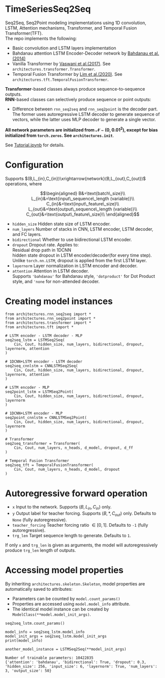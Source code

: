 # TimeSeriesSeq2Seq
Seq2Seq, Seq2Point modeling implementations using 1D convolution, LSTM, Attention mechanisms, Transformer, and Temporal Fusion Transformer(TFT).  
The repo implements the following:  
- Basic convolution and LSTM layers implementation
- Bahdanau attention LSTM Encoder-Decoder network by [Bahdanau et al.(2014)](https://arxiv.org/abs/1409.0473)
- Vanilla Transformer by [Vaswani et al.(2017)](https://arxiv.org/abs/1706.03762). See ```architectures.transformer.Transformer```.
- Temporal Fusion Transformer by [Lim et al.(2020)](https://arxiv.org/abs/1912.09363). See ```architectures.tft.TemporalFusionTransformer```.

**Transformer**-based classes always produce sequence-to-sequence outputs.  
**RNN**-based classes can selectively produce sequence or point outputs:  
- Difference between ```rnn_seq2seq``` and ```rnn_seq2point``` is the decoder part. The former uses autoregressive LSTM decoder to generate sequence of vectors, while the latter uses MLP decoder to generate a single vector.
 


**All network parameters are initialized from $\mathcal{N}\sim(0,0.01^2)$, except for bias initialized from ```torch.zeros```. See ```architectures.init```**.

See [Tutorial.ipynb](https://github.com/hyeonbeenlee/NeuralSeq2Seq/blob/main/Tutorial.ipynb) for details.  

# Configuration
Supports $(B,L_{in},C_{in})\xrightarrow{network}(B,L_{out},C_{out})$ operations, where  
```math
\begin{aligned}
B&=\text{batch\_size}\\
L_{in}&=\text{input\_sequence\_length (variable)}\\
C_{in}&=\text{input\_feature\_size}\\
L_{out}&=\text{output\_sequence\_length (variable)}\\
C_{out}&=\text{output\_feature\_size}\\
\end{aligned}
```
- ```hidden_size``` Hidden state size of LSTM encoder.  
- ```num_layers``` Number of stacks in CNN, LSTM encoder, LSTM decoder, and FC layers.  
- ```bidirectional``` Whether to use bidirectional LSTM encoder.  
- ```dropout``` Dropout rate. Applies to:  
Residual drop path in 1DCNN  
hidden state dropout in LSTM encoder/decoder(for every time step).    
Unlike ```torch.nn.LSTM```, dropout is applied from the first LSTM layer.  
- ```layernorm``` Layer normalization in LSTM encoder and decoder.  
- ```attention``` Attention in LSTM decoder.  
Supports ```'bahdanau'``` for Bahdanau style, ```'dotproduct'``` for Dot Product style, and ```'none``` for non-attended decoder.


# Creating model instances

```
from architectures.rnn_seq2seq import *
from architectures.rnn_seq2point import *
from architectures.transformer import *
from architectures.tft import *

# LSTM encoder - LSTM decoder - MLP
seq2seq_lstm = LSTMSeq2Seq(
    Cin, Cout, hidden_size, num_layers, bidirectional, dropout, layernorm, attention
)  

# 1DCNN+LSTM encoder - LSTM decoder
seq2seq_cnnlstm = CNNLSTMSeq2Seq(
    Cin, Cout, hidden_size, num_layers, bidirectional, dropout, layernorm, attention
)

# LSTM encoder - MLP
seq2point_lstm = LSTMSeq2Point(
    Cin, Cout, hidden_size, num_layers, bidirectional, dropout, layernorm
)

# 1DCNN+LSTM encoder - MLP
seq2point_cnnlstm = CNNLSTMSeq2Point(
    Cin, Cout, hidden_size, num_layers, bidirectional, dropout, layernorm
)

# Transformer
seq2seq_transformer = Transformer(
    Cin, Cout, num_layers, n_heads, d_model, dropout, d_ff
)

# Temporal Fusion Transformer
seq2seq_tft = TemporalFusionTransformer(
    Cin, Cout, num_layers, n_heads, d_model, dropout
)
```

# Autoregressive forward operation
- ```x``` Input to the network. Supports $(B,L_{in},C_{in})$ only.  
- ```y``` Output label for teacher forcing. Supports $(B,*,C_{out})$ only. Defaults to ```None``` (fully autoregressive).
- ```teacher_forcing``` Teacher forcing ratio $\in [0,1]$. Defaults to ```-1``` (fully autoregressive).  
- ```trg_len``` Target sequence length to generate. Defaults to ```1```.

If only ```x``` and ```trg_len``` is given as arguments, the model will autoregressively produce ```trg_len``` length of outputs. 

# Accessing model properties
By inheriting ```architectures.skeleton.Skeleton```, model properties are automatically saved to attributes:  
- Parameters can be counted by ```model.count_params()```
- Properties are accessed using ```model.model_info``` attribute.  
- The identical model instance can be created by ```ModelClass(**model.model_init_args)```.  
```
seq2seq_lstm.count_params()

model_info = seq2seq_lstm.model_info
model_init_args = seq2seq_lstm.model_init_args
print(model_info)

another_model_instance = LSTMSeq2Seq(**model_init_args)
```
```
Number of trainable parameters: 10422835
{'attention': 'bahdanau', 'bidirectional': True, 'dropout': 0.3, 'hidden_size': 256, 'input_size': 6, 'layernorm': True, 'num_layers': 3, 'output_size': 50}
```
